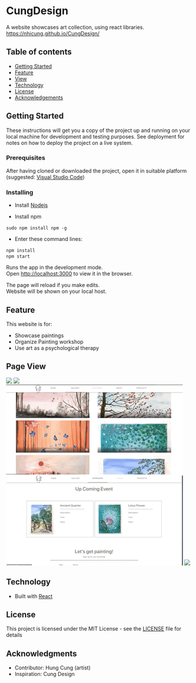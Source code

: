 # CungDesign
A website showcases art collection, using react libraries.
https://nhicung.github.io/CungDesign/

## Table of contents
* [Getting Started](#getting-started)
* [Feature](#feature)
* [View](#view)
* [Technology](#technology)
* [License](#license)
* [Acknowledgements](#acknowledges)

## Getting Started

These instructions will get you a copy of the project up and running on your local machine for development and testing purposes. See deployment for notes on how to deploy the project on a live system.

### Prerequisites

After having cloned or downloaded the project, open it in suitable platform (suggested: [Visual Studio Code](https://code.visualstudio.com))

### Installing

* Install [Nodejs](https://nodejs.org/en/)

* Install npm 
```
sudo npm install npm -g
```
* Enter these command lines:
```
npm install
npm start
```
Runs the app in the development mode.<br />
Open [http://localhost:3000](http://localhost:3000) to view it in the browser.

The page will reload if you make edits.<br />
Website will be shown on your local host.

## Feature

This website is for:
* Showcase paintings
* Organize Painting workshop
* Use art as a psychological therapy

## Page View
![](screenshot/home.gif)
![](screenshot/gallery.gif)
![](screenshot/workshop.gif)
![](screenshot/about.gif)
![](screenshot/product.gif)
## Technology

* Built with [React](https://reactjs.org)

## License

This project is licensed under the MIT License - see the [LICENSE](LICENSE) file for details

## Acknowledgments
* Contributor: Hung Cung (artist)
* Inspiration: Cung Design
